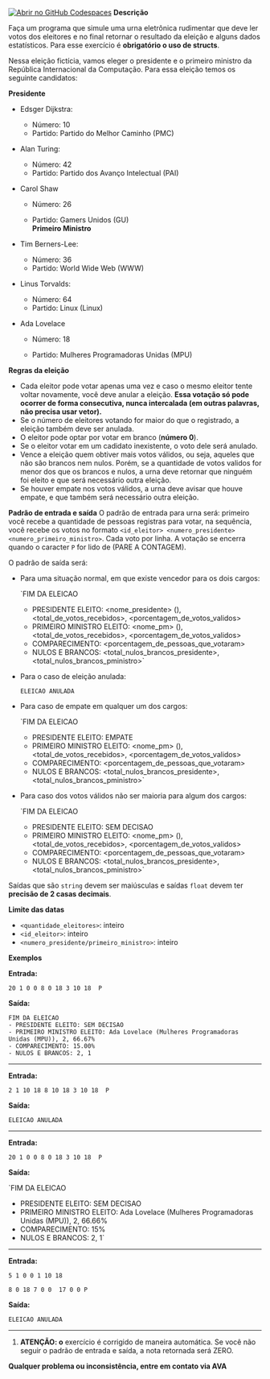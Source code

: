 [![Abrir no GitHub Codespaces](https://github.com/codespaces/badge.svg)](https://vfsmota-programacaoufes-tep-ea-01-eleicao-gx59xxpq9jc5g.github.dev/)
**Descrição**

Faça um programa que simule uma urna eletrônica rudimentar que deve ler votos dos eleitores e no final retornar o resultado da eleição e alguns dados estatísticos. Para esse exercício é **obrigatório o uso de structs**.

Nessa eleição fictícia, vamos eleger o presidente e o primeiro ministro da República Internacional da Computação. Para essa eleição temos os seguinte candidatos:



**Presidente**
 - Edsger Dijkstra: 
    - Número: 10
    - Partido: Partido do Melhor Caminho (PMC)
 - Alan Turing:
    - Número: 42
    - Partido: Partido dos Avanço Intelectual (PAI)

 - Carol Shaw    

    - Número: 26    

    - Partido: Gamers Unidos (GU)  
**Primeiro Ministro**
 - Tim Berners-Lee: 
    - Número: 36
    - Partido: World Wide Web (WWW)
 - Linus Torvalds:
    - Número: 64
    - Partido: Linux (Linux)

 - Ada Lovelace     

    - Número: 18     

    - Partido: Mulheres Programadoras Unidas (MPU) 
 



**Regras da eleição**
- Cada eleitor pode votar apenas uma vez e caso o mesmo eleitor tente voltar novamente, você deve anular a eleição. **Essa votação só pode ocorrer de forma consecutiva, nunca intercalada (em outras palavras, não precisa usar vetor).**
- Se o número de eleitores votando for maior do que o registrado, a eleição também deve ser anulada.
- O eleitor pode optar por votar em branco (**número 0**). 
- Se o eleitor votar em um cadidato inexistente, o voto dele será anulado.
- Vence a eleição quem obtiver mais votos válidos, ou seja, aqueles que não são brancos nem nulos. Porém, se a quantidade de votos validos for menor dos que os brancos e nulos, a urna deve retornar que ninguém foi eleito e que será necessário outra eleição.
- Se houver empate nos votos válidos, a urna deve avisar que houve empate, e que também será necessário outra eleição.



**Padrão de entrada e saída**
O padrão de entrada para urna será: primeiro você recebe a quantidade de pessoas registras para votar, na sequência, você recebe os votos no formato `<id_eleitor> <numero_presidente> <numero_primeiro_ministro>`. Cada voto por linha. A votação se encerra quando o caracter `P` for lido de (PARE A CONTAGEM).

O padrão de saída será:
- Para uma situação normal, em que existe vencedor para os dois cargos:

   
    `FIM DA ELEICAO
    - PRESIDENTE ELEITO: <nome_presidente> (<partido>), <total_de_votos_recebidos>, <porcentagem_de_votos_validos>
    - PRIMEIRO MINISTRO ELEITO: <nome_pm> (<partido>), <total_de_votos_recebidos>, <porcentagem_de_votos_validos>
    - COMPARECIMENTO: <porcentagem_de_pessoas_que_votaram>
    - NULOS E BRANCOS: <total_nulos_brancos_presidente>, <total_nulos_brancos_pministro>`

    
- Para o caso de eleição anulada:
    
    `ELEICAO ANULADA`
    

- Para caso de empate em qualquer um dos cargos:
    
    `FIM DA ELEICAO
    - PRESIDENTE ELEITO: EMPATE
    - PRIMEIRO MINISTRO ELEITO: <nome_pm> (<partido>), <total_de_votos_recebidos>, <porcentagem_de_votos_validos>
    - COMPARECIMENTO: <porcentagem_de_pessoas_que_votaram>
    - NULOS E BRANCOS: <total_nulos_brancos_presidente>, <total_nulos_brancos_pministro>`
    

- Para caso dos votos válidos não ser maioria para algum dos cargos:
    
    `FIM DA ELEICAO
    - PRESIDENTE ELEITO: SEM DECISAO
    - PRIMEIRO MINISTRO ELEITO: <nome_pm> (<partido>), <total_de_votos_recebidos>, <porcentagem_de_votos_validos>
    - COMPARECIMENTO: <porcentagem_de_pessoas_que_votaram>
    - NULOS E BRANCOS: <total_nulos_brancos_presidente>, <total_nulos_brancos_pministro>`
    

Saídas que são `string` devem ser maiúsculas e saídas `float` devem ter **precisão de 2 casas decimais**.



**Limite das datas**
- `<quantidade_eleitores>`: inteiro
- `<id_eleitor>`: inteiro
- `<numero_presidente/primeiro_ministro>`: inteiro



**Exemplos**


**Entrada:**

`20
1 0 0
8 0 18
3 10 18 
P`

**Saída:**

``` 
FIM DA ELEICAO
- PRESIDENTE ELEITO: SEM DECISAO 
- PRIMEIRO MINISTRO ELEITO: Ada Lovelace (Mulheres Programadoras Unidas (MPU)), 2, 66.67%
- COMPARECIMENTO: 15.00%
- NULOS E BRANCOS: 2, 1 
```

___


**Entrada:**

`2
1 10 18
8 10 18
3 10 18 
P`

**Saída:**

`ELEICAO ANULADA`

___


**Entrada:**

`20
1 0 0
8 0 18
3 10 18 
P`

**Saída:**

`FIM DA ELEICAO
- PRESIDENTE ELEITO: SEM DECISAO 
- PRIMEIRO MINISTRO ELEITO: Ada Lovelace (Mulheres Programadoras Unidas (MPU)), 2, 66.66%
- COMPARECIMENTO: 15%
- NULOS E BRANCOS: 2, 1`

___


**Entrada:**

`5
1 0 0
1 10 18` 

`8 0 18
7 0 0 
17 0 0
P`

**Saída:**

`ELEICAO ANULADA`

___



1. **ATENÇÃO: o** exercício é corrigido de maneira automática. Se você não seguir o padrão de entrada e saída, a nota retornada será ZERO.

**Qualquer problema ou inconsistência, entre em contato via AVA**

